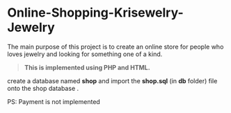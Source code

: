 # Online-Shopping-Krisewelry-Jewelry
The main purpose of this project is to create an online store for people who loves jewelry and looking for something one of a kind.
>**This is implemented using PHP and HTML.**

create a database named **shop** and import the **shop.sql** (in **db** folder) file onto the shop database .

PS: Payment is not implemented
